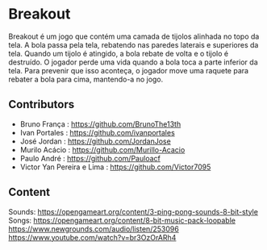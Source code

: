 # Breakout  
Breakout é um jogo que contém uma camada de tijolos alinhada no topo da tela. A bola passa pela tela, rebatendo nas paredes
laterais e superiores da tela. Quando um tijolo é atingido, a bola rebate de volta e o tijolo é destruído. O jogador perde uma vida quando a bola toca a parte inferior da tela. Para prevenir que isso aconteça, o jogador move uma raquete para rebater a bola para cima, mantendo-a no jogo.

## Contributors

- Bruno França : https://github.com/BrunoThe13th
- Ivan Portales : https://github.com/ivanportales
- José Jordan : https://github.com/JordanJose
- Murilo Acácio : https://github.com/Murillo-Acacio
- Paulo André : https://github.com/Pauloacf
- Victor Yan Pereira e Lima : https://github.com/Victor7095

## Content
Sounds: https://opengameart.org/content/3-ping-pong-sounds-8-bit-style  
Songs: 
https://opengameart.org/content/8-bit-music-pack-loopable  
https://www.newgrounds.com/audio/listen/253096  
https://www.youtube.com/watch?v=br3OzOrARh4  
